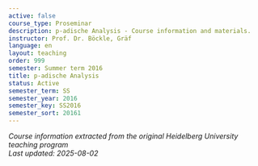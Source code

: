 ```yaml
---
active: false
course_type: Proseminar
description: p-adische Analysis - Course information and materials.
instructor: Prof. Dr. Böckle, Gräf
language: en
layout: teaching
order: 999
semester: Summer term 2016
title: p-adische Analysis
status: Active
semester_term: SS
semester_year: 2016
semester_key: SS2016
semester_sort: 20161
---
```

*Course information extracted from the original Heidelberg University teaching program*  
*Last updated: 2025-08-02*